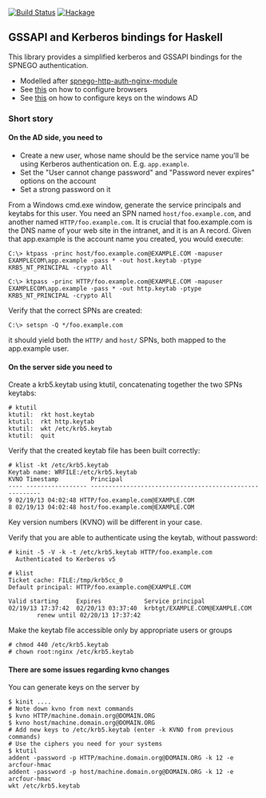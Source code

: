 [![Build Status](https://travis-ci.org/ondrap/gssapi.svg?branch=master)](https://travis-ci.org/ondrap/gssapi) [![Hackage](https://img.shields.io/hackage/v/gssapi.svg)](https://hackage.haskell.org/package/gssapi)

## GSSAPI and Kerberos bindings for Haskell

This library provides a simplified kerberos and GSSAPI bindings for the SPNEGO authentication.

- Modelled after [spnego-http-auth-nginx-module](https://github.com/stnoonan/spnego-http-auth-nginx-module)
- See [this](https://ping.force.com/Support/PingFederate/Integrations/How-to-configure-supported-browsers-for-Kerberos-NTLM) on how to configure browsers
- See [this](http://pythonhackers.com/p/bcandrea/spnego-http-auth-nginx-module) on how to
  configure keys on the windows AD

### Short story

#### On the AD side, you need to

- Create a new user, whose name should be the service name you'll be using Kerberos authentication on. E.g. `app.example`.
- Set the "User cannot change password" and "Password never expires" options on the account
- Set a strong password on it

From a Windows cmd.exe window, generate the service principals and keytabs for this user. You need an SPN named `host/foo.example.com`, and another named `HTTP/foo.example.com`. It is crucial that foo.example.com is the DNS name of your web site in the intranet, and it is an A record. Given that app.example is the account name you created, you would execute:

    C:\> ktpass -princ host/foo.example.com@EXAMPLE.COM -mapuser
    EXAMPLECOM\app.example -pass * -out host.keytab -ptype KRB5_NT_PRINCIPAL -crypto All

    C:\> ktpass -princ HTTP/foo.example.com@EXAMPLE.COM -mapuser
    EXAMPLECOM\app.example -pass * -out http.keytab -ptype KRB5_NT_PRINCIPAL -crypto All

Verify that the correct SPNs are created:

    C:\> setspn -Q */foo.example.com

it should yield both the `HTTP/` and `host/` SPNs, both mapped to the app.example user.

#### On the server side you need to

Create a krb5.keytab using ktutil, concatenating together the two SPNs keytabs:

    # ktutil
    ktutil:  rkt host.keytab
    ktutil:  rkt http.keytab
    ktutil:  wkt /etc/krb5.keytab
    ktutil:  quit


Verify that the created keytab file has been built correctly:

    # klist -kt /etc/krb5.keytab
    Keytab name: WRFILE:/etc/krb5.keytab
    KVNO Timestamp         Principal
    ---- ----------------- --------------------------------------------------------
    9 02/19/13 04:02:48 HTTP/foo.example.com@EXAMPLE.COM
    8 02/19/13 04:02:48 host/foo.example.com@EXAMPLE.COM

Key version numbers (KVNO) will be different in your case.

Verify that you are able to authenticate using the keytab, without password:

    # kinit -5 -V -k -t /etc/krb5.keytab HTTP/foo.example.com
      Authenticated to Kerberos v5

    # klist
    Ticket cache: FILE:/tmp/krb5cc_0
    Default principal: HTTP/foo.example.com@EXAMPLE.COM

    Valid starting     Expires            Service principal
    02/19/13 17:37:42  02/20/13 03:37:40  krbtgt/EXAMPLE.COM@EXAMPLE.COM
            renew until 02/20/13 17:37:42

Make the keytab file accessible only by appropriate users or groups

    # chmod 440 /etc/krb5.keytab
    # chown root:nginx /etc/krb5.keytab

#### There are some issues regarding kvno changes

You can generate keys on the server by

    $ kinit ....
    # Note down kvno from next commands
    $ kvno HTTP/machine.domain.org@DOMAIN.ORG
    $ kvno host/machine.domain.org@DOMAIN.ORG
    # Add new keys to /etc/krb5.keytab (enter -k KVNO from previous commands)
    # Use the ciphers you need for your systems
    $ ktutil
    addent -password -p HTTP/machine.domain.org@DOMAIN.ORG -k 12 -e arcfour-hmac
    addent -password -p host/machine.domain.org@DOMAIN.ORG -k 12 -e arcfour-hmac
    wkt /etc/krb5.keytab
